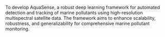 To develop AquaSense, a robust deep learning framework for automated detection and tracking of marine pollutants using high-resolution multispectral satellite data. The framework aims to enhance scalability, robustness, and generalizability for comprehensive marine pollutant monitoring.






